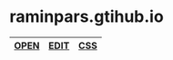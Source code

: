 # raminpars.gtihub.io

|[OPEN](https://raminpars.github.io/)|[EDIT](https://github.com/raminpars/raminpars.github.io/edit/main/index.html)|[CSS](https://github.com/raminpars/raminpars.github.io/edit/main/css/home.css)|
|:------:|:---------------------------------------------------------------------------:|:-----:|

